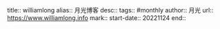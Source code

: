 title:: williamlong
alias:: 月光博客 
desc:: 
tags:: #monthly 
author:: 月光 
url:: https://www.williamlong.info
mark:: 
start-date:: 20221124
end::
